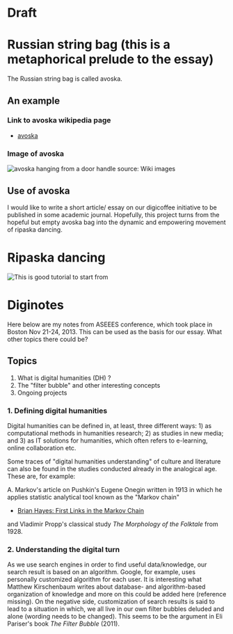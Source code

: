 Draft
=====

# Russian string bag (this is a metaphorical prelude to the essay)

The Russian string bag is called avoska.

## An example
### Link to avoska wikipedia page
- [avoska](http://en.wikipedia.org/wiki/String_bag)

### Image of avoska

![avoska hanging from a door handle](http://upload.wikimedia.org/wikipedia/commons/c/cf/Avoska.jpg)
source: Wiki images

## Use of avoska


I would like to write a short article/ essay on our digicoffee initiative to be published in some academic journal. Hopefully, this project turns from the hopeful but empty avoska bag into the dynamic and empowering movement of ripaska dancing.


# Ripaska dancing

![This is good tutorial to start from](http://www.politicsparty.com/images/editor/header/media/2012/russian.gif)


# Diginotes
Here below are my notes from ASEEES conference, which took place in Boston Nov 21-24, 2013. This can be used as the basis for our essay. What other topics there could be?
## Topics
1. What is digital humanities (DH) ?
2. The "filter bubble" and other interesting concepts
3. Ongoing projects

### 1. Defining digital humanities

Digital humanities can be defined in, at least, three different ways: 1) as computational methods in humanities research; 2) as studies in new media; and 3) as IT solutions for humanities, which often refers to e-learning, online collaboration etc.

Some traces of "digital humanities understanding" of culture and literature can also be found  in the studies conducted already in the analogical age. These are, for example:

A. Markov's article on Pushkin's Eugene Onegin written in 1913 in which he applies statistic analytical tool known as the "Markov chain"
- [Brian Hayes: First Links in the Markov Chain](http://www.americanscientist.org/libraries/documents/201321152149545-2013-03Hayes.pdf)

and Vladimir Propp's classical study *The Morphology of the Folktale* from 1928.

### 2. Understanding the digital turn

As we use search engines in order to find useful data/knowledge, our search result is based on an algorithm. Google, for example, uses personally customized algorithm for each user. It is interesting what Matthew Kirschenbaum writes about database- and algorithm-based organization of knowledge and more on this could be added here (reference missing). On the negative side, customization of search results is said to lead to a situation in which, we all live in our own filter bubbles deluded and alone (wording needs to be changed). This seems to be the argument in Eli Pariser's book *The Filter Bubble* (2011).

